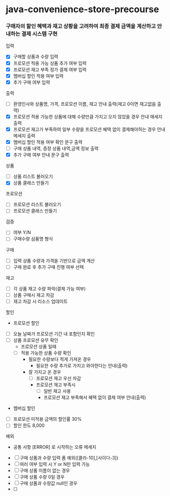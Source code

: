 # java-convenience-store-precourse

### 구매자의 할인 혜택과 재고 상황을 고려하여 최종 결제 금액을 계산하고 안내하는 결제 시스템 구현

입력

- [X] 구매할 상품과 수량 입력
- [X] 프로모션 적용 가능 상품 추가 여부 입력
- [X] 프로모션 재고 부족 정가 결제 여부 입력
- [X] 멤버십 할인 적용 여부 입력
- [X] 추가 구매 여부 입력

출력

- [ ] 환영인사와 상품명, 가격, 프로모션 이름, 재고 안내 출력(재고 0이면 재고없음 출력)
- [X] 프로모션 적용 가능한 상품에 대해 수량만큼 가지고 오지 않았을 경우 안내 매세지 출력
- [X] 프로모션 재고가 부족하여 일부 수량을 프로모션 혜택 없이 결제해야하는 경우 안내 메세지 출력
- [X] 멤버십 할인 적용 여부 확인 문구 출력
- [ ] 구매 상품 내역, 증정 상품 내역,금액 정보 출력
- [X] 추가 구매 여부 안내 문구 출력

상품

- [ ] 상품 리스트 불러오기
- [X] 상품 클래스 만들기

프로모션

- [ ] 프로모션 리스트 불러오기
- [ ] 프로모션 클래스 만들기

검증

- [ ] 여부 Y/N
- [ ] 구매수량 삼품명 형식

구매

- [ ] 입력 상품 수량과 가격을 기반으로 금액 계산
- [ ] 구매 완료 후 추가 구매 진행 여부 선택

재고

- [ ] 각 상품 재고 수량 파악(결제 가능 여부)
- [ ] 상품 구매시 재고 차감
- [ ] 재고 차감 시 리소스 업데이트

할인

- 프로모션 할인
- [ ] 오늘 날짜가 프로모션 기간 내 포함인지 확인
- [ ] 상품 프로모션 유무 확인
    - 프로모션 상품 일때
    - [ ] 적용 가능한 상품 수량 확인
        - 필요한 수량보다 적게 가져온 경우
            - 필요한 수량 추가로 가지고 와야한다는 안내(출력)
        - 잘 가지고 온 경우
            - [ ] 프로모션 재고 우선 차감
            - 프로모션 재고 부족시
                - [ ] 일반 재고 사용
                - 프로모션 재고 부족해서 혜택 없이 결제 여부 안내(출력)
- 멤버십 할인
- [ ] 프로모션 미적용 금액의 할인률 30%
- [ ] 할인 한도 8,000

예외

- 공통 사항 [ERROR] 로 시작하는 오류 메세지
- [ ] 구매 상품과 수량 입력 폼 예외([콜라-10],[사이다-3])
- [ ] 여러 여부 입력 시 Y or N만 입력 가능
- [ ] 구매 상품 이름이 없는 경우
- [ ] 구매 상품 수량 0일 경우
- [ ] 구매 상품과 수량값 null인 경우
- [ ] 
